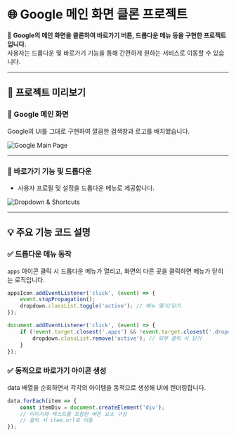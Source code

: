 # 🌐 Google 메인 화면 클론 프로젝트

📌 **Google의 메인 화면을 클론하여 바로가기 버튼, 드롭다운 메뉴 등을 구현한 프로젝트입니다.**  
사용자는 드롭다운 및 바로가기 기능을 통해 간편하게 원하는 서비스로 이동할 수 있습니다.

---

## 🚀 프로젝트 미리보기

### 📌 Google 메인 화면  
Google의 UI를 그대로 구현하여 깔끔한 검색창과 로고를 배치했습니다.  

![Google Main Page](https://github.com/user-attachments/assets/16880edb-6824-40ae-9856-a8653822b5c0)

---

### 🔽 바로가기 기능 및 드롭다운

- 사용자 프로필 및 설정을 드롭다운 메뉴로 제공합니다.  

![Dropdown & Shortcuts](https://github.com/user-attachments/assets/cae66132-03af-4c3c-82b8-6fe416dd145e)

---

## 💡 주요 기능 코드 설명

### ✅ 드롭다운 메뉴 동작

`apps` 아이콘 클릭 시 드롭다운 메뉴가 열리고, 화면의 다른 곳을 클릭하면 메뉴가 닫히는 로직입니다.

```js
appsIcon.addEventListener('click', (event) => {
    event.stopPropagation(); 
    dropdown.classList.toggle('active'); // 메뉴 열기/닫기
});

document.addEventListener('click', (event) => {
    if (!event.target.closest('.apps') && !event.target.closest('.dropdown')) {
        dropdown.classList.remove('active'); // 외부 클릭 시 닫기
    }
});
```

### ✅ 동적으로 바로가기 아이콘 생성
data 배열을 순회하면서 각각의 아이템을 동적으로 생성해 UI에 렌더링합니다.
```js
data.forEach(item => {
    const itemDiv = document.createElement('div');
    // 이미지와 텍스트를 포함한 버튼 요소 구성
    // 클릭 시 item.url로 이동
});
```
